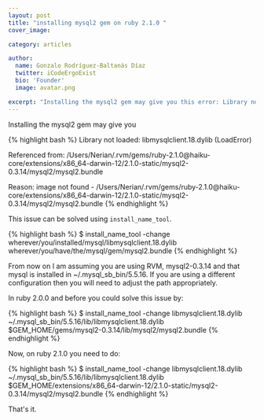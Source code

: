 ```yaml
---
layout: post
title: "installing mysql2 gem on ruby 2.1.0 "
cover_image:

category: articles

author:
  name: Gonzalo Rodríguez-Baltanás Díaz
  twitter: iCodeErgoExist
  bio: 'Founder'
  image: avatar.png

excerpt: "Installing the mysql2 gem may give you this error: Library not loaded: libmysqlclient.18.dylib (LoadError). This is how you can solve it."
---
```


Installing the mysql2 gem may give you

{% highlight bash %}
Library not loaded: libmysqlclient.18.dylib (LoadError)

Referenced from: /Users/Nerian/.rvm/gems/ruby-2.1.0@haiku-core/extensions/x86_64-darwin-12/2.1.0-static/mysql2-0.3.14/mysql2/mysql2.bundle

Reason: image not found - /Users/Nerian/.rvm/gems/ruby-2.1.0@haiku-core/extensions/x86_64-darwin-12/2.1.0-static/mysql2-0.3.14/mysql2/mysql2.bundle
{% endhighlight %}

This issue can be solved using `install_name_tool`.

{% highlight bash %}
$ install_name_tool -change wherever/you/installed/mysql/libmysqlclient.18.dylib  wherever/you/have/the/mysql/gem/mysql2.bundle
{% endhighlight %}

From now on I am assuming you are using RVM, mysql2-0.3.14 and that mysql is installed in ~/.mysql_sb_bin/5.5.16. If you are using a different configuration then you will need to adjust the path appropriately.

In ruby 2.0.0 and before you could solve this issue by:

{% highlight bash %}
$ install_name_tool -change libmysqlclient.18.dylib ~/.mysql_sb_bin/5.5.16/lib/libmysqlclient.18.dylib $GEM_HOME/gems/mysql2-0.3.14/lib/mysql2/mysql2.bundle
{% endhighlight %}

Now, on ruby 2.1.0 you need to do:

{% highlight bash %}
$ install_name_tool -change libmysqlclient.18.dylib ~/.mysql_sb_bin/5.5.16/lib/libmysqlclient.18.dylib $GEM_HOME/extensions/x86_64-darwin-12/2.1.0-static/mysql2-0.3.14/mysql2/mysql2.bundle
{% endhighlight %}

That's it.


